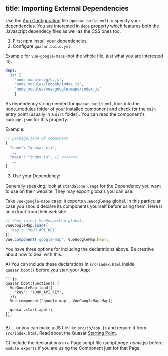title: Importing External Dependencies
---
Use the [App Configuration](/guide/quasar-app-configuration.html) file (`quasar.build.yml`) to specify your dependencies. You are interested in `deps` property which features both the Javascript dependecy files as well as the CSS ones too.

1. First npm install your dependencies.
2. Configure `quasar.build.yml`:

  Example for `vue-google-maps` (not the whole file, just what you are interested in):
  ``` yaml
  deps:
    js: [
      'node_modules/q/q.js',
      'node_modules/lodash/index.js',
      'node_modules/vue-google-maps/index.js'
      ]
  ```

  As dependency string needed for `quasar.build.yml`, look into the node_modules folder of your installed component and check for the `main` entry point (usually in a `dist` folder). You can read the component's `package.json` for this property.

  Example:
  ``` js
  // package.json of component
  {
    "name": "quasar-cli",
    ...
    "main": "index.js", // <<<<<<<
    ...
  }
  ```

3. Use your Dependency:

  Generally speaking, look at `standalone usage` for the Dependency you want to use on their website. They may export globals you can use.

  Take `vue-google-maps` case: it exports `VueGoogleMap` global. In this particular case you should declare its components yourself before using them. Here is an extract from their website:

  ``` js
  // they inject VueGoogleMap global:
  VueGoogleMap.load({
    'key': 'YOUR_API_KEY',
  });
  Vue.component('google-map', VueGoogleMap.Map);
  ```

  You have three options for including the declarations above. Be creative about how to deal with this.

  A) You can include these declarations in `src/index.html` inside `quasar.boot()` before you start your App:

    ```js
    quasar.boot(function() {
      VueGoogleMap.load({
        'key': 'YOUR_API_KEY',
      });
      Vue.component('google-map', VueGoogleMap.Map);

      quasar.start.app();
    });
    ```

   B) ... or you can make a JS file like `src/js/app.js` and require it from `src/index.html`. Read about the   Quasar [Starting Point](/guide/quasar-app-starting-point.html).

  C) Include the declarations in a Page script file (script.*page-name*.js) before `module.exports` if you are using the Component just for that Page.
